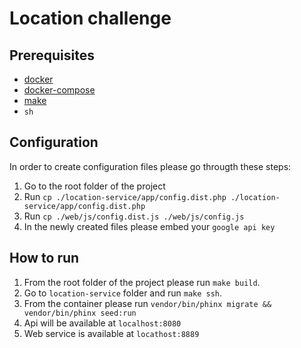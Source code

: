# Location challenge

## Prerequisites

- [docker](https://www.docker.com/)
- [docker-compose](https://docs.docker.com/compose/)
- [make](https://www.gnu.org/software/make/)
- `sh`

## Configuration
In order to create configuration files please go througth these steps:
1. Go to the root folder of the project
2. Run `cp ./location-service/app/config.dist.php ./location-service/app/config.dist.php`
3. Run `cp ./web/js/config.dist.js ./web/js/config.js`
4. In the newly created files please embed your `google api key`

## How to run

1. From the root folder of the project please run `make build`.
2. Go to `location-service` folder and run 
   `make ssh`.
3. From the container please run `vendor/bin/phinx migrate && vendor/bin/phinx seed:run`
4. Api will be available at `localhost:8080`
5.  Web service is available at `locathost:8889`
